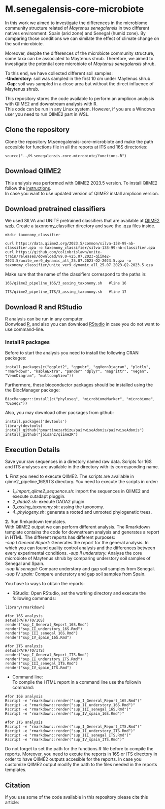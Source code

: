 # M.senegalensis-core-microbiote

In this work we aimed to investigate the differences in the microbiome community structure related of *Maytenus senegalensis* in two different natives environment: Spain (arid zone) and Senegal (humid zone). By comparing those conditions we can similate the effect of climate change on the soil microbiote.  

Moreover, despite the differences of the microbiote community structure, some taxa can be associated to Maytenus shrub. Therefore, we aimed to investigate the potential core microbiote of *Maytenus senegalensis* shrub.

To this end, we have collected different soil samples:  
-**Understory**: soil was sampled in the first 10 cm under Maytenus shrub.  
-**Gap**: soil was sampled in a close area but without the direct influence of Maytenus shrub.  


This repository stores the code available to perform an amplicon analysis with QIIME2 and downstream analysis with R.  
This code can be run in any Linux system. However, if you are a Windows user you need to run QIIME2 part in WSL.  

## Clone the repository  

Clone the repository M.senegalensis-core-microbiote and make the path accesible for functions file in all the reports at ITS and 16S directories:  

```{r }
source("../M.senegalensis-core-microbiote/functions.R")
``` 
  
## Download QIIME2  
This analysis was performed with QIIME2 2023.5 version. To install QIIME2 follow the [instructions](https://docs.qiime2.org/2023.5/install/index.html).  
In case you want to use updated version of QIIME2 install amplicon version.  
  
## Download pretrained classifiers  
We used SILVA and UNITE pretrained classifiers that are available at [QIIME2 web](https://docs.qiime2.org/2023.5/data-resources/). Create a taxonomy_classifier directory and save the .qza files inside. 
  
```{bash }
mkdir taxonomy_classifier

curl https://data.qiime2.org/2023.5/common/silva-138-99-nb-classifier.qza -o taxonomy_classifier/silva-138-99-nb-classifier.qza
curl https://github.com/colinbrislawn/unite-train/releases/download/v9.0-v25.07.2023-qiime2-2023.5/unite_ver9_dynamic_all_25.07.2023-Q2-2023.5.qza -o taxonomy_classifier/unite_ver9_dynamic_all_25.07.2023-Q2-2023.5.qza
```
  
Make sure that the name of the classifiers correspond to the paths in:
  
```{bash }
16S/qiime2_pipeline_16S/3_assing_taxonomy.sh   #line 16

ITS/qiime2_pipeline_ITS/3_assing_taxonomy.sh   #line 17
```

## Download R and RStudio  
R analysis can be run in any computer.  
Donwload [R](https://cran.r-project.org/bin/windows/base/), and also you can download [RStudio](https://posit.co/download/rstudio-desktop/) in case you do not want to use command-line.  
  
### Install R packages  
Before to start the analysis you need to install the following CRAN packages:  

```{r }
install.packages(c("ggplot2", "ggpubr", "ggVennDiagram", "plotly", "rmarkdown", "kableExtra", "pander" "dplyr", "magrittr", "vegan", "VennDiagram", "multcompView"))
``` 
  
Furthermore, these bioconductor packages should be installed using the the BiocManager package:  

```{r }
BiocManager::install(c("phyloseq", "microbiomeMarker", "microbiome", "DESeq2"))
```
  
Also, you may download other packages from github:  
  
```{r }
install.packages('devtools')
library(devtools)
install_github("pmartinezarbizu/pairwiseAdonis/pairwiseAdonis")
install_github("jbisanz/qiime2R")
```

## Execution Details   

Save your raw sequences in a directory named raw data. Scripts for 16S and ITS analyses are available in the directory with its corresponding name.  

**1.** First you need to execute QIIME2. The scripts are available in qiime2_pipeline_16S/ITS directory. You need to execute the scripts in order:  
- *1_import_qiime2_sequence.sh*:  import the sequences in QIIME2 and execute cutadapt pluggin.  
- *2_dada2.sh*: execute DADA2 plugin.  
- *3_assing_taxonomy.sh*: assing the taxonomy.  
- *4_phylogeny.sh*: generate a rooted and unrooted phylogenetic trees.  
  
**2.** Run Rmkardown templates.  
With QIIME2 output we can perform different analysis. The Rmarkdown template contains the code for downstream analysis and generates a report in HTML. The different reports has different purposes:  
-*sup I General Report*: Generates the report for the general analysis. In which you can found quality control analysis and the differences between every experimental conditions.
-*sup II understory:* Analyse the core microbiote of Maytenus shrub by comparing understory soil samples of Senegal and Spain.  
-*sup III senegal:* Compare understory and gap soil samples from Senegal.  
-*sup IV spain:* Compare understory and gap soil samples from Spain.  
  
You have to ways to obtain the reports:   
- RStudio:
Open RStudio, set the working directory and execute the following commands:  
  
```{r}
library(rmarkdown)

#for 16S analysis
setwd(PATH/TO/16S)
render("sup_I_General_Report_16S.Rmd")
render("sup_II_understory_16S.Rmd")
render("sup_III_senegal_16S.Rmd")
render("sup_IV_spain_16S.Rmd")

#for ITS analysis
setwd(PATH/TO/ITS)
render("sup_I_General_Report_ITS.Rmd")
render("sup_II_understory_ITS.Rmd")
render("sup_III_senegal_ITS.Rmd")
render("sup_IV_spain_ITS.Rmd")
```

- Command line:  
To compile the HTML report in a command line use the followin command:

```{bash }
#for 16S analysis
Rscript -e "rmarkdown::render("sup_I_General_Report_16S.Rmd")"
Rscript -e "rmarkdown::render("sup_II_understory_16S.Rmd")"
Rscript -e "rmarkdown::render("sup_III_senegal_16S.Rmd")"
Rscript -e "rmarkdown::render("sup_IV_spain_16S.Rmd")"

#for ITS analysis
Rscript -e "rmarkdown::render("sup_I_General_Report_ITS.Rmd")"
Rscript -e "rmarkdown::render("sup_II_understory_ITS.Rmd")"
Rscript -e "rmarkdown::render("sup_III_senegal_ITS.Rmd")"
Rscript -e "rmarkdown::render("sup_IV_spain_ITS.Rmd")"
```

Do not forget to set the path for the functions.R file before to compile the reports. Moreover, you need to excute the reports in 16S or ITS directory in order to have QIIME2 outputs accesible for the reports. In case you customize QIIME2 output modify the path to the files needed in the reports templates.  
  
## Citation

If you use some of the code available in this repository please cite this article:
